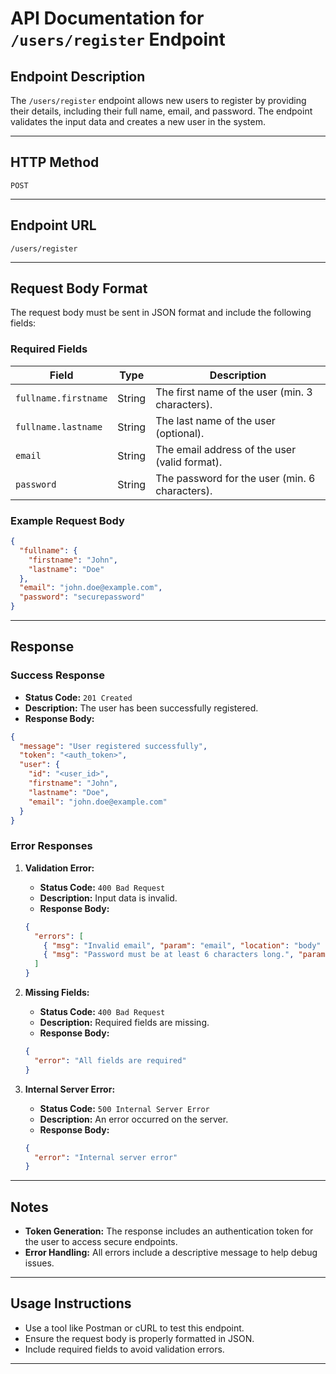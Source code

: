 # API Documentation for `/users/register` Endpoint

## Endpoint Description
The `/users/register` endpoint allows new users to register by providing their details, including their full name, email, and password. The endpoint validates the input data and creates a new user in the system.

---

## HTTP Method
`POST`

---

## Endpoint URL
`/users/register`

---

## Request Body Format
The request body must be sent in JSON format and include the following fields:

### Required Fields
| Field               | Type   | Description                                    |
|---------------------|--------|------------------------------------------------|
| `fullname.firstname`| String | The first name of the user (min. 3 characters).|
| `fullname.lastname` | String | The last name of the user (optional).          |
| `email`             | String | The email address of the user (valid format).  |
| `password`          | String | The password for the user (min. 6 characters). |

### Example Request Body
```json
{
  "fullname": { 
    "firstname": "John",
    "lastname": "Doe"
  },
  "email": "john.doe@example.com",
  "password": "securepassword"
}
```

---

## Response

### Success Response
- **Status Code:** `201 Created`
- **Description:** The user has been successfully registered.
- **Response Body:**

```json
{
  "message": "User registered successfully",
  "token": "<auth_token>",
  "user": {
    "id": "<user_id>",
    "firstname": "John",
    "lastname": "Doe",
    "email": "john.doe@example.com"
  }
}
```

### Error Responses

1. **Validation Error:**
   - **Status Code:** `400 Bad Request`
   - **Description:** Input data is invalid.
   - **Response Body:**
   ```json
   {
     "errors": [
       { "msg": "Invalid email", "param": "email", "location": "body" },
       { "msg": "Password must be at least 6 characters long.", "param": "password", "location": "body" }
     ]
   }
   ```

2. **Missing Fields:**
   - **Status Code:** `400 Bad Request`
   - **Description:** Required fields are missing.
   - **Response Body:**
   ```json
   {
     "error": "All fields are required"
   }
   ```

3. **Internal Server Error:**
   - **Status Code:** `500 Internal Server Error`
   - **Description:** An error occurred on the server.
   - **Response Body:**
   ```json
   {
     "error": "Internal server error"
   }
   ```

---

## Notes
- **Token Generation:** The response includes an authentication token for the user to access secure endpoints.
- **Error Handling:** All errors include a descriptive message to help debug issues.

---

## Usage Instructions
- Use a tool like Postman or cURL to test this endpoint.
- Ensure the request body is properly formatted in JSON.
- Include required fields to avoid validation errors.

---



